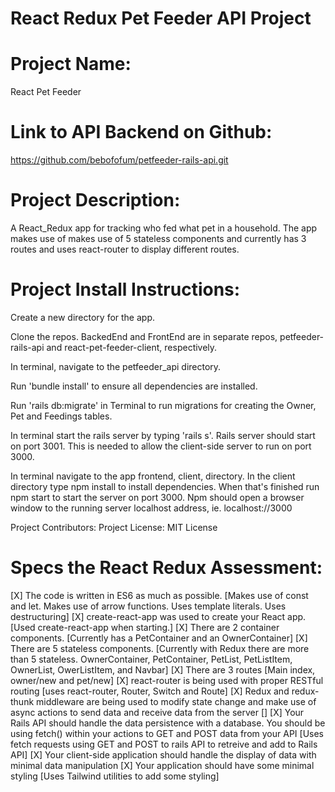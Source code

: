 # React Redux Pet Feeder API Project

# Project Name:
React Pet Feeder

# Link to API Backend on Github:
https://github.com/bebofofum/petfeeder-rails-api.git

# Project Description:
A React_Redux app for tracking who fed what pet in a household. The app makes use of makes use of 5 stateless components and currently has 3 routes and uses react-router to display different routes.

# Project Install Instructions:

Create a new directory for the app. 

Clone the repos. BackedEnd and FrontEnd are in separate repos, petfeeder-rails-api and react-pet-feeder-client, respectively.

In terminal, navigate to the petfeeder_api directory.

Run 'bundle install' to ensure all dependencies are installed.

Run 'rails db:migrate' in Terminal to run migrations for creating the Owner, Pet and Feedings tables.

In terminal start the rails server by typing 'rails s'. Rails server should start on port 3001. This is needed to allow the client-side server to run on port 3000. 

In terminal navigate to the app frontend, client, directory. In the client directory type npm install to install dependencies. When that's finished run npm start to start the server on port 3000. Npm should open a browser window to the running server localhost address, ie. localhost://3000

Project Contributors:
Project License:
MIT License

# Specs the React Redux Assessment:

[X] The code is written in ES6 as much as possible. [Makes use of const and let. Makes use of arrow functions. Uses template literals. Uses destructuring] 
[X] create-react-app was used to create your React app. [Used create-react-app when starting.]
[X] There are 2 container components. [Currently has a PetContainer and an OwnerContainer]
[X] There are 5 stateless components. [Currently with Redux there are more than 5 stateless. OwnerContainer, PetContainer, PetList, PetListItem, OwnerList, OwerListItem, and Navbar]
[X] There are 3 routes [Main index, owner/new and pet/new]
[X] react-router is being used with proper RESTful routing [uses react-router, Router, Switch and Route]
[X] Redux and redux-thunk middleware are being used to modify state change and make use of async actions to send data and receive data from the server  []
[X] Your Rails API should handle the data persistence with a database. You should be using fetch() within your actions to GET and POST data from your API [Uses fetch requests using GET and POST to rails API to retreive and add to Rails API]
[X] Your client-side application should handle the display of data with minimal data manipulation 
[X] Your application should have some minimal styling [Uses Tailwind utilities to add some styling]


